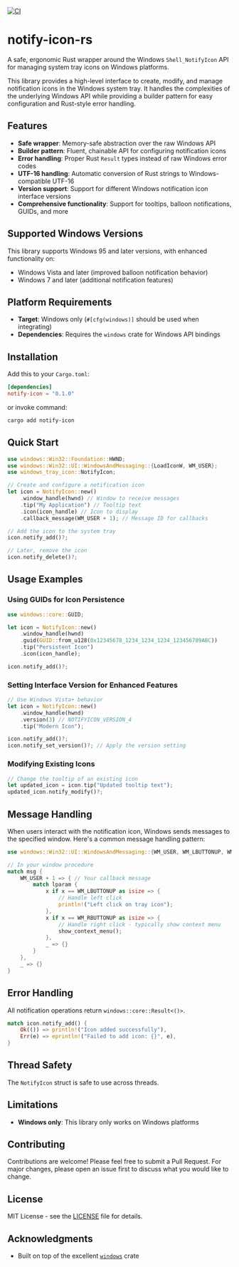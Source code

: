 [![CI](https://github.com/kkent030315/notify-icon-rs/actions/workflows/ci.yml/badge.svg)](https://github.com/kkent030315/notify-icon-rs/actions/workflows/ci.yml)

# notify-icon-rs

A safe, ergonomic Rust wrapper around the Windows `Shell_NotifyIcon` API for managing system tray icons on Windows platforms.

This library provides a high-level interface to create, modify, and manage notification icons in the Windows system tray. It handles the complexities of the underlying Windows API while providing a builder pattern for easy configuration and Rust-style error handling.

## Features

- **Safe wrapper**: Memory-safe abstraction over the raw Windows API
- **Builder pattern**: Fluent, chainable API for configuring notification icons
- **Error handling**: Proper Rust `Result` types instead of raw Windows error codes
- **UTF-16 handling**: Automatic conversion of Rust strings to Windows-compatible UTF-16
- **Version support**: Support for different Windows notification icon interface versions
- **Comprehensive functionality**: Support for tooltips, balloon notifications, GUIDs, and more

## Supported Windows Versions

This library supports Windows 95 and later versions, with enhanced functionality on:
- Windows Vista and later (improved balloon notification behavior)
- Windows 7 and later (additional notification features)

## Platform Requirements

- **Target**: Windows only (`#[cfg(windows)]` should be used when integrating)
- **Dependencies**: Requires the `windows` crate for Windows API bindings

## Installation

Add this to your `Cargo.toml`:

```toml
[dependencies]
notify-icon = "0.1.0"
```

or invoke command:

```bash
cargo add notify-icon
```

## Quick Start

```rust
use windows::Win32::Foundation::HWND;
use windows::Win32::UI::WindowsAndMessaging::{LoadIconW, WM_USER};
use windows_tray_icon::NotifyIcon;

// Create and configure a notification icon
let icon = NotifyIcon::new()
    .window_handle(hwnd) // Window to receive messages
    .tip("My Application") // Tooltip text
    .icon(icon_handle) // Icon to display
    .callback_message(WM_USER + 1); // Message ID for callbacks

// Add the icon to the system tray
icon.notify_add()?;

// Later, remove the icon
icon.notify_delete()?;
```

## Usage Examples

### Using GUIDs for Icon Persistence

```rust
use windows::core::GUID;

let icon = NotifyIcon::new()
    .window_handle(hwnd)
    .guid(GUID::from_u128(0x12345678_1234_1234_1234_123456789ABC))
    .tip("Persistent Icon")
    .icon(icon_handle);

icon.notify_add()?;
```

### Setting Interface Version for Enhanced Features

```rust
// Use Windows Vista+ behavior
let icon = NotifyIcon::new()
    .window_handle(hwnd)
    .version(3) // NOTIFYICON_VERSION_4
    .tip("Modern Icon");

icon.notify_add()?;
icon.notify_set_version()?; // Apply the version setting
```

### Modifying Existing Icons

```rust
// Change the tooltip of an existing icon
let updated_icon = icon.tip("Updated tooltip text");
updated_icon.notify_modify()?;
```

## Message Handling

When users interact with the notification icon, Windows sends messages to the specified window. Here's a common message handling pattern:

```rust
use windows::Win32::UI::WindowsAndMessaging::{WM_USER, WM_LBUTTONUP, WM_RBUTTONUP};

// In your window procedure
match msg {
    WM_USER + 1 => { // Your callback message
        match lparam {
            x if x == WM_LBUTTONUP as isize => {
                // Handle left click
                println!("Left click on tray icon");
            },
            x if x == WM_RBUTTONUP as isize => {
                // Handle right click - typically show context menu
                show_context_menu();
            },
            _ => {}
        }
    },
    _ => {}
}
```

## Error Handling

All notification operations return `windows::core::Result<()>`.

```rust
match icon.notify_add() {
    Ok(()) => println!("Icon added successfully"),
    Err(e) => eprintln!("Failed to add icon: {}", e),
}
```

## Thread Safety

The `NotifyIcon` struct is safe to use across threads.

## Limitations

- **Windows only**: This library only works on Windows platforms

## Contributing

Contributions are welcome! Please feel free to submit a Pull Request. For major changes, please open an issue first to discuss what you would like to change.

## License

MIT License - see the [LICENSE](LICENSE) file for details.

## Acknowledgments

- Built on top of the excellent [`windows`](https://github.com/microsoft/windows-rs) crate
